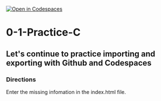 [![Open in Codespaces](https://classroom.github.com/assets/launch-codespace-2972f46106e565e64193e422d61a12cf1da4916b45550586e14ef0a7c637dd04.svg)](https://classroom.github.com/open-in-codespaces?assignment_repo_id=20426143)
# 0-1-Practice-C

## Let's continue to practice importing and exporting with Github and Codespaces

### Directions
Enter the missing infomation in the index.html file.  
